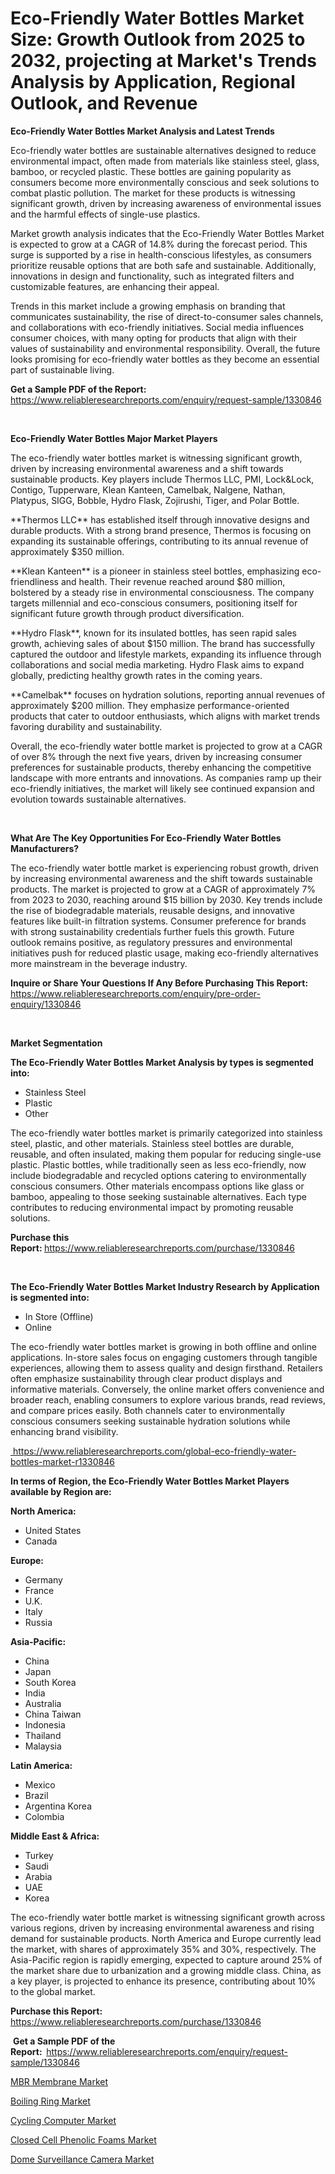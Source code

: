 <p><h1>Eco-Friendly Water Bottles Market Size: Growth Outlook from 2025 to 2032, projecting at Market's Trends Analysis by Application, Regional Outlook, and Revenue</h1></p><p><strong>Eco-Friendly Water Bottles Market Analysis and Latest Trends</strong></p>
<p><p>Eco-friendly water bottles are sustainable alternatives designed to reduce environmental impact, often made from materials like stainless steel, glass, bamboo, or recycled plastic. These bottles are gaining popularity as consumers become more environmentally conscious and seek solutions to combat plastic pollution. The market for these products is witnessing significant growth, driven by increasing awareness of environmental issues and the harmful effects of single-use plastics.</p><p>Market growth analysis indicates that the Eco-Friendly Water Bottles Market is expected to grow at a CAGR of 14.8% during the forecast period. This surge is supported by a rise in health-conscious lifestyles, as consumers prioritize reusable options that are both safe and sustainable. Additionally, innovations in design and functionality, such as integrated filters and customizable features, are enhancing their appeal. </p><p>Trends in this market include a growing emphasis on branding that communicates sustainability, the rise of direct-to-consumer sales channels, and collaborations with eco-friendly initiatives. Social media influences consumer choices, with many opting for products that align with their values of sustainability and environmental responsibility. Overall, the future looks promising for eco-friendly water bottles as they become an essential part of sustainable living.</p></p>
<p><strong>Get a Sample PDF of the Report:&nbsp;</strong> <a href="https://www.reliableresearchreports.com/enquiry/request-sample/1330846?utm_campaign=2794&utm_medium=2&utm_source=Github&utm_content=ia&utm_term=26032025&utm_id=eco-friendly-water-bottles">https://www.reliableresearchreports.com/enquiry/request-sample/1330846</a></p>
<p>&nbsp;</p>
<p><strong>Eco-Friendly Water Bottles Major Market Players</strong></p>
<p><p>The eco-friendly water bottles market is witnessing significant growth, driven by increasing environmental awareness and a shift towards sustainable products. Key players include Thermos LLC, PMI, Lock&Lock, Contigo, Tupperware, Klean Kanteen, Camelbak, Nalgene, Nathan, Platypus, SIGG, Bobble, Hydro Flask, Zojirushi, Tiger, and Polar Bottle.</p><p>**Thermos LLC** has established itself through innovative designs and durable products. With a strong brand presence, Thermos is focusing on expanding its sustainable offerings, contributing to its annual revenue of approximately $350 million.</p><p>**Klean Kanteen** is a pioneer in stainless steel bottles, emphasizing eco-friendliness and health. Their revenue reached around $80 million, bolstered by a steady rise in environmental consciousness. The company targets millennial and eco-conscious consumers, positioning itself for significant future growth through product diversification.</p><p>**Hydro Flask**, known for its insulated bottles, has seen rapid sales growth, achieving sales of about $150 million. The brand has successfully captured the outdoor and lifestyle markets, expanding its influence through collaborations and social media marketing. Hydro Flask aims to expand globally, predicting healthy growth rates in the coming years.</p><p>**Camelbak** focuses on hydration solutions, reporting annual revenues of approximately $200 million. They emphasize performance-oriented products that cater to outdoor enthusiasts, which aligns with market trends favoring durability and sustainability.</p><p>Overall, the eco-friendly water bottle market is projected to grow at a CAGR of over 8% through the next five years, driven by increasing consumer preferences for sustainable products, thereby enhancing the competitive landscape with more entrants and innovations. As companies ramp up their eco-friendly initiatives, the market will likely see continued expansion and evolution towards sustainable alternatives.</p></p>
<p>&nbsp;</p>
<p><strong>What Are The Key Opportunities For Eco-Friendly Water Bottles Manufacturers?</strong></p>
<p><p>The eco-friendly water bottle market is experiencing robust growth, driven by increasing environmental awareness and the shift towards sustainable products. The market is projected to grow at a CAGR of approximately 7% from 2023 to 2030, reaching around $15 billion by 2030. Key trends include the rise of biodegradable materials, reusable designs, and innovative features like built-in filtration systems. Consumer preference for brands with strong sustainability credentials further fuels this growth. Future outlook remains positive, as regulatory pressures and environmental initiatives push for reduced plastic usage, making eco-friendly alternatives more mainstream in the beverage industry.</p></p>
<p><strong>Inquire or Share Your Questions If Any Before Purchasing This Report:</strong> <a href="https://www.reliableresearchreports.com/enquiry/pre-order-enquiry/1330846?utm_campaign=2794&utm_medium=2&utm_source=Github&utm_content=ia&utm_term=26032025&utm_id=eco-friendly-water-bottles">https://www.reliableresearchreports.com/enquiry/pre-order-enquiry/1330846</a></p>
<p>&nbsp;</p>
<p><strong>Market Segmentation</strong></p>
<p><strong>The Eco-Friendly Water Bottles Market Analysis by types is segmented into:</strong></p>
<p><ul><li>Stainless Steel</li><li>Plastic</li><li>Other</li></ul></p>
<p><p>The eco-friendly water bottles market is primarily categorized into stainless steel, plastic, and other materials. Stainless steel bottles are durable, reusable, and often insulated, making them popular for reducing single-use plastic. Plastic bottles, while traditionally seen as less eco-friendly, now include biodegradable and recycled options catering to environmentally conscious consumers. Other materials encompass options like glass or bamboo, appealing to those seeking sustainable alternatives. Each type contributes to reducing environmental impact by promoting reusable solutions.</p></p>
<p><strong>Purchase this Report:&nbsp;</strong><a href="https://www.reliableresearchreports.com/purchase/1330846?utm_campaign=2794&utm_medium=2&utm_source=Github&utm_content=ia&utm_term=26032025&utm_id=eco-friendly-water-bottles">https://www.reliableresearchreports.com/purchase/1330846</a></p>
<p>&nbsp;</p>
<p><strong>The Eco-Friendly Water Bottles Market Industry Research by Application is segmented into:</strong></p>
<p><ul><li>In Store (Offline)</li><li>Online</li></ul></p>
<p><p>The eco-friendly water bottles market is growing in both offline and online applications. In-store sales focus on engaging customers through tangible experiences, allowing them to assess quality and design firsthand. Retailers often emphasize sustainability through clear product displays and informative materials. Conversely, the online market offers convenience and broader reach, enabling consumers to explore various brands, read reviews, and compare prices easily. Both channels cater to environmentally conscious consumers seeking sustainable hydration solutions while enhancing brand visibility.</p></p>
<p><a href="https://www.reliableresearchreports.com/global-eco-friendly-water-bottles-market-r1330846?utm_campaign=2794&utm_medium=2&utm_source=Github&utm_content=ia&utm_term=26032025&utm_id=eco-friendly-water-bottles">&nbsp;https://www.reliableresearchreports.com/global-eco-friendly-water-bottles-market-r1330846</a></p>
<p><strong>In terms of Region, the Eco-Friendly Water Bottles Market Players available by Region are:</strong></p>
<p>
    <p> <strong> North America: </strong>
        <ul>
            <li>United States</li>
            <li>Canada</li>
        </ul>
        </p> 
    <p> <strong> Europe: </strong>
        <ul>
            <li>Germany</li>
            <li>France</li>
            <li>U.K.</li>
            <li>Italy</li>
            <li>Russia</li>
        </ul>
        </p> 
    <p> <strong> Asia-Pacific: </strong>
        <ul>
            <li>China</li>
            <li>Japan</li>
            <li>South Korea</li>
            <li>India</li>
            <li>Australia</li>
            <li>China Taiwan</li>
            <li>Indonesia</li>
            <li>Thailand</li>
            <li>Malaysia</li>
        </ul>
        </p> 
    <p> <strong> Latin America: </strong>
        <ul>
            <li>Mexico</li>
            <li>Brazil</li>
            <li>Argentina Korea</li>
            <li>Colombia</li>
        </ul>
        </p> 
    <p> <strong> Middle East & Africa: </strong>
        <ul>
            <li>Turkey</li>
            <li>Saudi</li>
            <li>Arabia</li>
            <li>UAE</li>
            <li>Korea</li>
        </ul>
    </p>
    </p>
<p><p>The eco-friendly water bottle market is witnessing significant growth across various regions, driven by increasing environmental awareness and rising demand for sustainable products. North America and Europe currently lead the market, with shares of approximately 35% and 30%, respectively. The Asia-Pacific region is rapidly emerging, expected to capture around 25% of the market share due to urbanization and a growing middle class. China, as a key player, is projected to enhance its presence, contributing about 10% to the global market.</p></p>
<p><strong>Purchase this Report: </strong><a href="https://www.reliableresearchreports.com/purchase/1330846?utm_campaign=2794&utm_medium=2&utm_source=Github&utm_content=ia&utm_term=26032025&utm_id=eco-friendly-water-bottles">https://www.reliableresearchreports.com/purchase/1330846</a></p>
<p>&nbsp;<strong>Get a Sample PDF of the Report:&nbsp;&nbsp;</strong><a href="https://www.reliableresearchreports.com/enquiry/request-sample/1330846?utm_campaign=2794&utm_medium=2&utm_source=Github&utm_content=ia&utm_term=26032025&utm_id=eco-friendly-water-bottles">https://www.reliableresearchreports.com/enquiry/request-sample/1330846</a></p>
<p><strong></strong></p>
<p><p><a href="https://www.linkedin.com/pulse/mbr-membrane-market-research-report-exploring-size-revenue-analysis-wixrc?utm_campaign=2794&utm_medium=2&utm_source=Github&utm_content=ia&utm_term=26032025&utm_id=eco-friendly-water-bottles">MBR Membrane Market</a></p><p><a href="https://www.linkedin.com/pulse/boiling-ring-market-size-forecast-analysis-53-cagr-from-2025-oygec?utm_campaign=2794&utm_medium=2&utm_source=Github&utm_content=ia&utm_term=26032025&utm_id=eco-friendly-water-bottles">Boiling Ring Market</a></p><p><a href="https://www.linkedin.com/pulse/identifying-growth-drivers-comprehensive-analysis-cycling-9ro4c?utm_campaign=2794&utm_medium=2&utm_source=Github&utm_content=ia&utm_term=26032025&utm_id=eco-friendly-water-bottles">Cycling Computer Market</a></p><p><a href="https://github.com/abuugjetaj/Market-Research-Report-List-1/blob/main/closed-cell-phenolic-foams-market.md?utm_campaign=2794&utm_medium=2&utm_source=Github&utm_content=ia&utm_term=26032025&utm_id=eco-friendly-water-bottles">Closed Cell Phenolic Foams Market</a></p><p><a href="https://www.linkedin.com/pulse/in-depth-understanding-dome-surveillance-camera-market-size-akg6c?utm_campaign=2794&utm_medium=2&utm_source=Github&utm_content=ia&utm_term=26032025&utm_id=eco-friendly-water-bottles">Dome Surveillance Camera Market</a></p></p>
